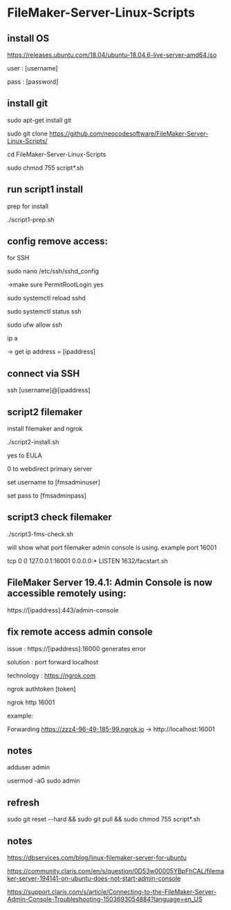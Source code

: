 # FileMaker-Server-Linux-Scripts

## install OS

https://releases.ubuntu.com/18.04/ubuntu-18.04.6-live-server-amd64.iso

user : [username]

pass : [password]


## install git

sudo apt-get install git

sudo git clone https://github.com/neocodesoftware/FileMaker-Server-Linux-Scripts/

cd FileMaker-Server-Linux-Scripts

sudo chmod 755 script*.sh


## run script1 install

prep for install

./script1-prep.sh

## config remove access:

for SSH

sudo nano /etc/ssh/sshd_config

->make sure PermitRootLogin yes

sudo systemctl reload sshd

sudo systemctl status ssh

sudo ufw allow ssh

ip a

-> get ip address = [ipaddress]


## connect via SSH

ssh [username]@[ipaddress]


## script2 filemaker

install filemaker and ngrok

./script2-install.sh

yes to EULA

0 to webdirect primary server

set username to [fmsadminuser]

set pass to [fmsadminpass]


## script3 check filemaker

./script3-fms-check.sh

will show what port filemaker admin console is using. example port 16001

tcp        0      0 127.0.0.1:16001         0.0.0.0:*               LISTEN      1632/facstart.sh

## FileMaker Server 19.4.1: Admin Console is now accessible remotely using:

   https://[ipaddress]:443/admin-console

## fix remote access admin console

issue      : https://[ipaddress]:16000 generates error

solution   : port forward localhost

technology : https://ngrok.com

ngrok authtoken [token]

ngrok http 16001

example:

Forwarding                    https://zzz4-96-49-185-99.ngrok.io -> http://localhost:16001

## notes

adduser admin

usermod -aG sudo admin

## refresh

sudo git reset --hard && sudo git pull && sudo chmod 755 script*.sh


## notes

https://dbservices.com/blog/linux-filemaker-server-for-ubuntu

https://community.claris.com/en/s/question/0D53w00005YBpFhCAL/filemaker-server-194141-on-ubuntu-does-not-start-admin-console

https://support.claris.com/s/article/Connecting-to-the-FileMaker-Server-Admin-Console-Troubleshooting-1503693054884?language=en_US
